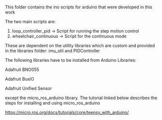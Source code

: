 This folder contains the ino scripts for arduino that were developed in this work

The two main scripts are:

1. loop_controller_pid -> Script for running the step motion control
2. wheelchair_continuous -> Script for the continuous mode

These are dependent on the utility libraries which are custom and provided in the libraries folder:
imu_util and PIDController

The following libraries have to be installed from Arduino Libraries:

Adafruit BNO055

Adafruit BusIO

Adafruit Unified Sensor


except the micro_ros_arduino library. The tutorial linked below describes the steps for installing and using micro_ros_arduino

 https://micro.ros.org/docs/tutorials/core/teensy_with_arduino/

